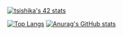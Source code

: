 [![tsishika's 42 stats](https://badge42.vercel.app/api/v2/clisj76ld001108l1qb24uba8/stats?cursusId=21&coalitionId=307)](https://github.com/JaeSeoKim/badge42)

[![Top Langs](https://github-readme-stats.vercel.app/api/top-langs/?username={Ishi-eenn}&layout=compact&theme=onedark)](https://github.com/anuraghazra/github-readme-stats)
[![Anurag's GitHub stats](https://github-readme-stats.vercel.app/api?username={Ishi-eenn}&theme=onedark&show_icons=ture)](https://github.com/anuraghazra/github-readme-stats)

